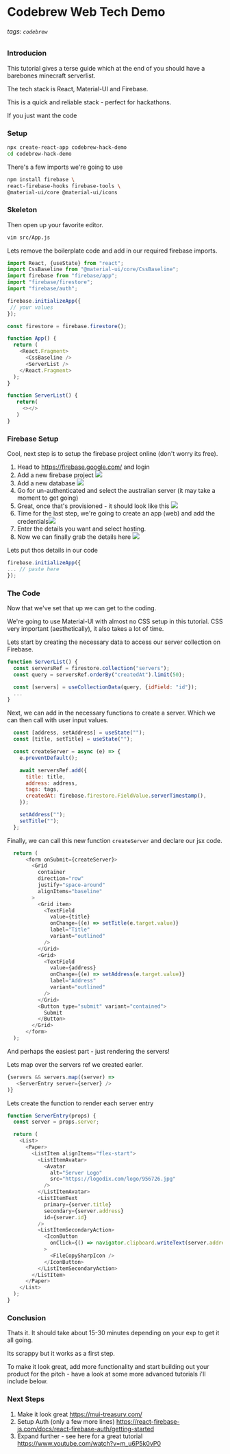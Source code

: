 Codebrew Web Tech Demo
===

###### tags: `codebrew`

### Introducion

This tutorial gives a terse guide which at the end of you should have a barebones minecraft serverlist.

The tech stack is React, Material-UI and Firebase.

This is a quick and reliable stack - perfect for hackathons.

If you just want the code

### Setup

```bash
npx create-react-app codebrew-hack-demo
cd codebrew-hack-demo
```

There's a few imports we're going to use

```bash
npm install firebase \
react-firebase-hooks firebase-tools \
@material-ui/core @material-ui/icons
```

### Skeleton

Then open up your favorite editor.

```bash
vim src/App.js
```

Lets remove the boilerplate code and add in our required firebase imports.

```javascript
import React, {useState} from "react";
import CssBaseline from "@material-ui/core/CssBaseline";
import firebase from "firebase/app";
import "firebase/firestore";
import "firebase/auth";

firebase.initializeApp({
 // your values
});

const firestore = firebase.firestore();

function App() {
  return (
    <React.Fragment>
      <CssBaseline />
      <ServerList />
    </React.Fragment>
  );
}

function ServerList() {
   return(
     <></>
   )
}
```

### Firebase Setup

Cool, next step is to setup the firebase project online (don't worry its free).

1. Head to https://firebase.google.com/ and login
2. Add a new firebase project ![](https://i.imgur.com/C8SeXro.png)
3. Add a new database ![](https://i.imgur.com/vYHas9M.png)
4. Go for un-authenticated and select the australian server (it may take a moment to get going)
5. Great, once that's provisioned - it should look like this ![](https://i.imgur.com/vhstOQg.png)
6. Time for the last step, we're going to create an app (web) and add the credentials![](https://i.imgur.com/LGUsEXX.png)
7. Enter the details you want and select hosting.
8. Now we can finally grab the details here ![](https://i.imgur.com/19iAxvG.png)


Lets put thos details in our code

```javascript
firebase.initializeApp({
... // paste here
});
```

### The Code

Now that we've set that up we can get to the coding.

We're going to use Material-UI with almost no CSS setup in this tutorial. CSS very important (aesthetically), it also takes a lot of time.

Lets start by creating the necessary data to access our server collection on Firebase.



```javascript
function ServerList() {
  const serversRef = firestore.collection("servers");
  const query = serversRef.orderBy("createdAt").limit(50);

  const [servers] = useCollectionData(query, {idField: "id"});
  ...
}
```

Next, we can add in the necessary functions to create a server. Which we can then call with user input values.

```javascript
  const [address, setAddress] = useState("");
  const [title, setTitle] = useState("");

  const createServer = async (e) => {
    e.preventDefault();

    await serversRef.add({
      title: title,
      address: address,
      tags: tags,
      createdAt: firebase.firestore.FieldValue.serverTimestamp(),
    });

    setAddress("");
    setTitle("");
  };

```

Finally, we can call this new function `createServer` and declare our jsx code.

```javascript
  return (
      <form onSubmit={createServer}>
        <Grid
          container
          direction="row"
          justify="space-around"
          alignItems="baseline"
        >
          <Grid item>
            <TextField
              value={title}
              onChange={(e) => setTitle(e.target.value)}
              label="Title"
              variant="outlined"
            />
          </Grid>
          <Grid>
            <TextField
              value={address}
              onChange={(e) => setAddress(e.target.value)}
              label="Address"
              variant="outlined"
            />
          </Grid>
          <Button type="submit" variant="contained">
            Submit
          </Button>
        </Grid>
      </form>
  );
```

And perhaps the easiest part - just rendering the servers!

Lets map over the servers ref we created earler.

```javascript
{servers && servers.map((server) =>
   <ServerEntry server={server} />
)}
```

Lets create the function to render each server entry

```javascript
function ServerEntry(props) {
  const server = props.server;

  return (
    <List>
      <Paper>
        <ListItem alignItems="flex-start">
          <ListItemAvatar>
            <Avatar
              alt="Server Logo"
              src="https://logodix.com/logo/956726.jpg"
            />
          </ListItemAvatar>
          <ListItemText
            primary={server.title}
            secondary={server.address}
            id={server.id}
          />
          <ListItemSecondaryAction>
            <IconButton
              onClick={() => navigator.clipboard.writeText(server.address)}
            >
              <FileCopySharpIcon />
            </IconButton>
          </ListItemSecondaryAction>
        </ListItem>
      </Paper>
    </List>
  );
}
```

### Conclusion

Thats it. It should take about 15-30 minutes depending on your exp to get it all going.

Its scrappy but it works as a first step.

To make it look great, add more functionality and start building out your product for the pitch - have a look at some more advanced tutorials i'll include below.


### Next Steps

1. Make it look great https://mui-treasury.com/
2. Setup Auth (only a few more lines) https://react-firebase-js.com/docs/react-firebase-auth/getting-started
3. Expand further - see here for a great tutorial https://www.youtube.com/watch?v=m_u6P5k0vP0
